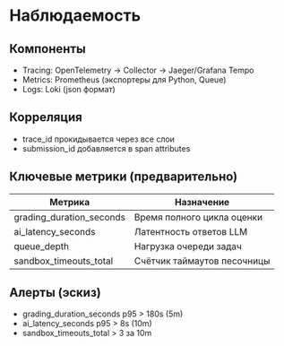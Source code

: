 # Наблюдаемость

## Компоненты

- Tracing: OpenTelemetry → Collector → Jaeger/Grafana Tempo
- Metrics: Prometheus (экспортеры для Python, Queue)
- Logs: Loki (json формат)

## Корреляция

- trace_id прокидывается через все слои
- submission_id добавляется в span attributes

## Ключевые метрики (предварительно)

| Метрика | Назначение |
|---------|-----------|
| grading_duration_seconds | Время полного цикла оценки |
| ai_latency_seconds | Латентность ответов LLM |
| queue_depth | Нагрузка очереди задач |
| sandbox_timeouts_total | Счётчик таймаутов песочницы |

## Алерты (эскиз)

- grading_duration_seconds p95 > 180s (5m)
- ai_latency_seconds p95 > 8s (10m)
- sandbox_timeouts_total > 3 за 10m
